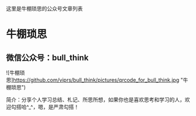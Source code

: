 这里是牛棚琐思的公众号文章列表

# 牛棚琐思
## 微信公众号：bull_think

![牛棚琐思]https://github.com/viprs/bull_think/pictures/qrcode_for_bull_think.jpg "牛棚琐思")

简介：分享个人学习总结、札记、所思所想，如果你也是喜欢思考和学习的人，欢迎勾搭哈^_^，嗯，是严肃勾搭！
